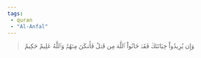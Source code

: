 ```yaml
---
tags: 
 - quran 
 - "Al-Anfal"
---
```


> وَإِن يُرِيدُواْ خِيَانَتَكَ فَقَدۡ خَانُواْ ٱللَّهَ مِن قَبۡلُ فَأَمۡكَنَ مِنۡهُمۡۗ وَٱللَّهُ عَلِيمٌ حَكِيمٌ
